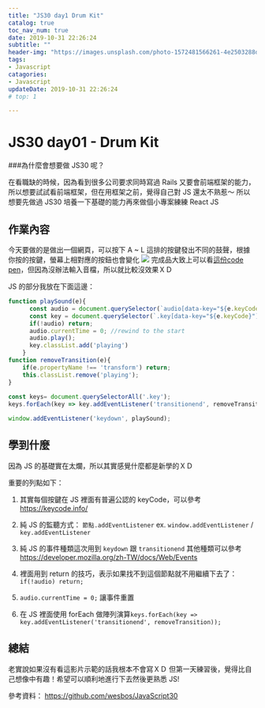 ```yaml
---
title: "JS30 day1 Drum Kit"
catalog: true
toc_nav_num: true
date: 2019-10-31 22:26:24
subtitle: ""
header-img: "https://images.unsplash.com/photo-1572481566261-4e2503288d82?ixlib=rb-1.2.1&ixid=eyJhcHBfaWQiOjEyMDd9&auto=format&fit=crop&w=2100&q=80"
tags:
- Javascript
catagories:
- Javascript
updateDate: 2019-10-31 22:26:24
# top: 1

---
```


# JS30 day01 - Drum Kit


###為什麼會想要做 JS30 呢？

在看職缺的時候，因為看到很多公司要求同時寫過 Rails 又要會前端框架的能力，所以想要試試看前端框架，但在用框架之前，覺得自己對 JS 還太不熟惹～ 所以想要先做過 JS30 培養一下基礎的能力再來做個小專案練練 React JS

## 作業內容

今天要做的是做出一個網頁，可以按下 A ~ L 這排的按鍵發出不同的鼓聲，根據你按的按鍵，螢幕上相對應的按鈕也會變化
![](https://i.imgur.com/21SCkMW.png)
完成品大致上可以看[這份code pen](https://codepen.io/gbvjpsln/pen/LYYOzbN)，但因為沒辦法輸入音檔，所以就比較沒效果ＸＤ

JS 的部分我放在下面這邊：
```javascript
function playSound(e){
      const audio = document.querySelector(`audio[data-key="${e.keyCode}"]`);
      const key = document.querySelector(`.key[data-key="${e.keyCode}"]`);
      if(!audio) return;
      audio.currentTime = 0; //rewind to the start
      audio.play();
      key.classList.add('playing')
    }
function removeTransition(e){
    if(e.propertyName !== 'transform') return;
    this.classList.remove('playing');
}
  
const keys= document.querySelectorAll('.key');
keys.forEach(key => key.addEventListener('transitionend', removeTransition));

window.addEventListener('keydown', playSound);
```

## 學到什麼
因為 JS 的基礎實在太爛，所以其實感覺什麼都是新學的ＸＤ

重要的列點如下：

1. 其實每個按鍵在 JS 裡面有普遍公認的 keyCode，可以參考 https://keycode.info/

2. 純 JS 的監聽方式： `節點.addEventListener`
ex. `window.addEventListener` / `key.addEventListener`

3. 純 JS 的事件種類這次用到 `keydown` 跟 `transitionend`
其他種類可以參考  https://developer.mozilla.org/zh-TW/docs/Web/Events

4. 裡面用到 return 的技巧，表示如果找不到這個節點就不用繼續下去了：`if(!audio) return;`

5. `audio.currentTime = 0;` 讓事件重置 

6. 在 JS 裡面使用 forEach 做陣列演算`keys.forEach(key => key.addEventListener('transitionend', removeTransition));`

## 總結

老實說如果沒有看這影片示範的話我根本不會寫ＸＤ 但第一天練習後，覺得比自己想像中有趣！希望可以順利地進行下去然後更熟悉 JS!


參考資料：
https://github.com/wesbos/JavaScript30